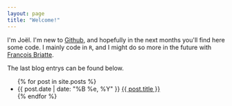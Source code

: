 ```yaml
---
layout: page
title: "Welcome!"
---
```


I'm Joël. I'm new to [Github](http://www.github.com/joelgombin), and hopefully in the next months you'll find here some code. I mainly code in `R`, and I might do so more in the future with [François Briatte](http://phnk.com/).

The last blog entrys can be found below.




<section class="content">
  <ul class="listing">
    {% for post in site.posts %}
    <li>
      <span>{{ post.date | date: "%B %e, %Y" }}</span> <a href="{{ post.url }}">{{ post.title }}</a>
    </li>
    {% endfor %}
  </ul>
</section>
